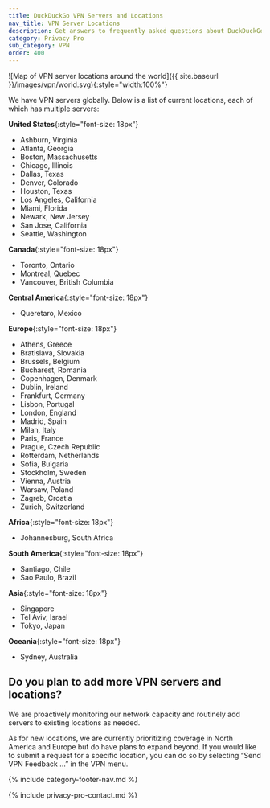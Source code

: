 ```yaml
---
title: DuckDuckGo VPN Servers and Locations
nav_title: VPN Server Locations
description: Get answers to frequently asked questions about DuckDuckGo VPN, which gives you an extra layer of protection online, hiding your location and IP address from the sites you visit.
category: Privacy Pro
sub_category: VPN
order: 400
---
```


![Map of VPN server locations around the world]({{ site.baseurl }}/images/vpn/world.svg){:style="width:100%"}

We have VPN servers globally. Below is a list of current locations, each of which has multiple servers:

**United States**{:style="font-size: 18px"}

-   Ashburn, Virginia
-   Atlanta, Georgia
-   Boston, Massachusetts
-   Chicago, Illinois
-   Dallas, Texas
-   Denver, Colorado
-   Houston, Texas
-   Los Angeles, California
-   Miami, Florida
-   Newark, New Jersey
-   San Jose, California
-   Seattle, Washington

**Canada**{:style="font-size: 18px"}

-   Toronto, Ontario
-   Montreal, Quebec
-   Vancouver, British Columbia

**Central America**{:style="font-size: 18px"}

-   Queretaro, Mexico

**Europe**{:style="font-size: 18px"}

-   Athens, Greece
-   Bratislava, Slovakia
-   Brussels, Belgium
-   Bucharest, Romania
-   Copenhagen, Denmark
-   Dublin, Ireland
-   Frankfurt, Germany
-   Lisbon, Portugal
-   London, England
-   Madrid, Spain
-   Milan, Italy
-   Paris, France
-   Prague, Czech Republic
-   Rotterdam, Netherlands
-   Sofia, Bulgaria
-   Stockholm, Sweden
-   Vienna, Austria
-   Warsaw, Poland
-   Zagreb, Croatia
-   Zurich, Switzerland

**Africa**{:style="font-size: 18px"}

-   Johannesburg, South Africa

**South America**{:style="font-size: 18px"}

-   Santiago, Chile
-   Sao Paulo, Brazil

**Asia**{:style="font-size: 18px"}

-   Singapore
-   Tel Aviv, Israel
-   Tokyo, Japan

**Oceania**{:style="font-size: 18px"}

-   Sydney, Australia

## Do you plan to add more VPN servers and locations?

We are proactively monitoring our network capacity and routinely add servers to existing locations as needed.

As for new locations, we are currently prioritizing coverage in North America and Europe but do have plans to expand beyond. If you would like to submit a request for a specific location, you can do so by selecting “Send VPN Feedback ...” in the VPN menu.

{% include category-footer-nav.md %}

{% include privacy-pro-contact.md %}
